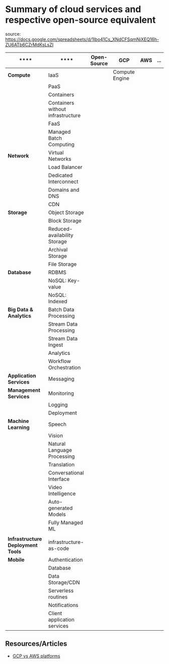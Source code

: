 # Summary of cloud services and respective open-source equivalent 


source: https://docs.google.com/spreadsheets/d/1Ibo41Cs_XNdCFSqmNiXEQ16h-ZU6ATb6CZrMdKsLsZI

|  **** | **** | **Open-Source** | **GCP** | **AWS** | **...** |
| --- | --- | --- | --- | --- | --- |
|  **Compute** | IaaS |  | Compute Engine |  |  |
|   | PaaS |  |  |  |  |
|   | Containers |  |  |  |  |
|   | Containers without infrastructure |  |  |  |  |
|   | FaaS |  |  |  |  |
|   | Managed Batch Computing |  |  |  |  |
|  **Network** | Virtual Networks |  |  |  |  |
|   | Load Balancer |  |  |  |  |
|   | Dedicated Interconnect |  |  |  |  |
|   | Domains and DNS |  |  |  |  |
|   | CDN |  |  |  |  |
|  **Storage** | Object Storage |  |  |  |  |
|   | Block Storage |  |  |  |  |
|   | Reduced-availability Storage |  |  |  |  |
|   | Archival Storage |  |  |  |  |
|   | File Storage |  |  |  |  |
|  **Database** | RDBMS |  |  |  |  |
|   | NoSQL: Key-value |  |  |  |  |
|   | NoSQL: Indexed |  |  |  |  |
|  **Big Data & Analytics** | Batch Data Processing |  |  |  |  |
|   | Stream Data Processing |  |  |  |  |
|   | Stream Data Ingest |  |  |  |  |
|   | Analytics |  |  |  |  |
|   | Workflow Orchestration |  |  |  |  |
|  **Application Services** | Messaging |  |  |  |  |
|  **Management Services** | Monitoring |  |  |  |  |
|   | Logging |  |  |  |  |
|   | Deployment |  |  |  |  |
|  **Machine Learning** | Speech |  |  |  |  |
|   | Vision |  |  |  |  |
|   | Natural Language Processing |  |  |  |  |
|   | Translation |  |  |  |  |
|   | Conversational Interface |  |  |  |  |
|   | Video Intelligence |  |  |  |  |
|   | Auto-generated Models |  |  |  |  |
|   | Fully Managed ML |  |  |  |  |
|   |  |  |  |  |  |
|  **Infrastructure Deployment Tools** | infrastructure-as-code |  |  |  |  |
|  **Mobile** | Authentication |  |  |  |  |
|   | Database |  |  |  |  |
|   | Data Storage/CDN |  |  |  |  |
|   | Serverless routines |  |  |  |  |
|   | Notifications |  |  |  |  |
|   | Client application services |  |  |  |  |

## Resources/Articles

- [GCP vs AWS platforms](https://cloud.google.com/docs/compare/aws/#resource_management_interfaces)